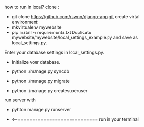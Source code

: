 how to run in local?
clone : 
* git clone https://github.com/rswnn/django-app.git
create virtal environment:
* mkvirtualenv mywebsite
* pip install -r requirements.txt
Duplicate mywebsite/mywebsite/local_settings_example.py and save as local_settings.py.

Enter your database settings in local_settings.py.

* Initialize your database.

* python ./manage.py syncdb
* python ./manage.py migrate

* python ./manage.py createsuperuser

run server with 

* pyhton manage.py runserver



* <============================== run in your terminal